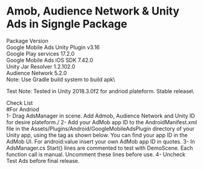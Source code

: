 # Amob, Audience Network & Unity Ads in Signgle Package

Package Version\
Google Mobile Ads Unity Plugin v3.16\
Google Play services 17.2.0\
Google Mobile Ads iOS SDK 7.42.0\
Unity Jar Resolver 1.2.102.0\
Audience Network 5.2.0\
Note: Use Gradle build system to build apk\

Test Note: Tested in Unity 2018.3.0f2 for andriod plateform. Stable release\

Check List \
#For Andriod\
1- Drag AdsManager in scene. Add Admob, Audience Network and Unity ID for desire plateform./
2- Add your AdMob app ID to the AndroidManifest.xml file in the Assets/Plugins/Android/GoogleMobileAdsPlugin directory of your Unity app, using the <meta-data> tag as shown below. You can find your app ID in the AdMob UI. For android:value insert your own AdMob app ID in quotes.
3- In AdsManager.cs Start() lines are commented to test with DemoScene. Each function call is manual. Uncomment these lines before use.
4- Uncheck Test Ads before final release.
